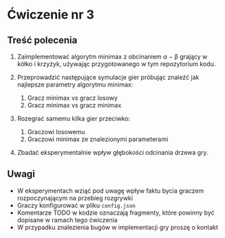 # Ćwiczenie nr 3

## Treść polecenia

1. Zaimplementować algorytm minimax z obcinaniem α − β grający w kółko i krzyżyk, używając przygotowanego
w tym repozytorium kodu. 

2. Przeprowadzić następujące symulacje gier próbując znaleźć jak najlepsze parametry algorytmu minimax:
   1. Gracz minimax vs gracz losowy
   2. Gracz minimax vs gracz minimax 

3. Rozegrać samemu kilka gier przeciwko:
   1. Graczowi losowemu
   2. Graczowi minimax ze znalezionymi parameterami

4. Zbadać eksperymentalnie wpływ głębokości odcinania drzewa gry.


## Uwagi
 - W eksperymentach wziąć pod uwagę wpływ faktu bycia graczem rozpoczynającym na przebieg rozgrywki
 - Graczy konfigurować w pliku `config.json`
 - Komentarze TODO w kodzie oznaczają fragmenty, które powinny być dopisane w ramach tego ćwiczenia
 - W przypadku znalezienia bugów w implementacji gry proszę o kontakt
